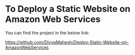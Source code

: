 <h1> To Deploy a Static Website on Amazon Web Services </h1>

You can find the project in the below link:

https://github.com/DivyaMahesh/Deploy-Static-Website-on-AmazonWebServices
